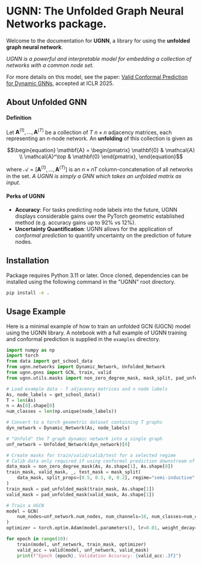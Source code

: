 # UGNN: The Unfolded Graph Neural Networks package.

Welcome to the documentation for **UGNN**, a library for using the **unfolded graph neural network**.

_UGNN is a powerful and interpretable model for embedding a collection of networks with a common node set._

For more details on this model, see the paper: [Valid Conformal Prediction for Dynamic GNNs](https://arxiv.org/abs/2405.19230), accepted at ICLR 2025.

## About Unfolded GNN

#### Definition

Let $\mathbf{A}^{(1)},\dots,\mathbf{A}^{(T)}$ be a collection of $T$ $n \times n$ adjacency matrices, each representing an $n$-node network. An **unfolding** of this collection is given as

```math
\begin{equation}
\mathbf{A} = \begin{pmatrix}
\mathbf{0} & \mathcal{A} \\ \mathcal{A}^\top & \mathbf{0}
\end{pmatrix},
\end{equation}
```

where $\mathbf{\mathcal{A}} = [\mathbf{A}^{(1)}, \dots, \mathbf{A}^{(T)}]$ is an $n \times nT$ column-concatenation of all networks in the set. _A UGNN is simply a GNN which takes an unfolded matrix as input._

#### Perks of UGNN

-   **Accuracy**: For tasks predicting node labels into the future, UGNN displays considerable gains over the PyTorch geometric established method (e.g. accuracy gains up to 92% vs 12%).
-   **Uncertainty Quantification**: UGNN allows for the application of _conformal prediction_ to quantify uncertainty on the prediction of future nodes.

## Installation

Package requires Python 3.11 or later. Once cloned, dependencies can be installed using the following command in the "UGNN" root directory.

```bash
pip install -e .
```

## Usage Example

Here is a minimal example of how to train an unfolded GCN (UGCN) model using the UGNN library. A notebook with a full example of UGNN training and conformal prediction is supplied in the `examples` directory.

```python
import numpy as np
import torch
from data import get_school_data
from ugnn.networks import Dynamic_Network, Unfolded_Network
from ugnn.gnns import GCN, train, valid
from ugnn.utils.masks import non_zero_degree_mask, mask_split, pad_unfolded_mask

# Load example data - T adjacency matrices and n node labels
As, node_labels = get_school_data()
T = len(As)
n = As[0].shape[0]
num_classes = len(np.unique(node_labels))

# Convert to a torch geometric dataset containing T graphs
dyn_network = Dynamic_Network(As, node_labels)

# "Unfold" the T graph dynamic network into a single graph
unf_network = Unfolded_Network(dyn_network)[0]

# Create masks for train/valid/calib/test for a selected regime
# Calib data only required if using conformal prediction downstream of training
data_mask = non_zero_degree_mask(As, As.shape[1], As.shape[0])
train_mask, valid_mask, _, test_mask = mask_split(
    data_mask, split_props=[0.5, 0.3, 0, 0.2], regime="semi-inductive"
)
train_mask = pad_unfolded_mask(train_mask, As.shape[1])
valid_mask = pad_unfolded_mask(valid_mask, As.shape[1])

# Train a UGCN
model = GCN(
    num_nodes=unf_network.num_nodes, num_channels=16, num_classes=num_classes, seed=123
)
optimizer = torch.optim.Adam(model.parameters(), lr=0.01, weight_decay=5e-4)

for epoch in range(10):
    train(model, unf_network, train_mask, optimizer)
    valid_acc = valid(model, unf_network, valid_mask)
    print(f"Epoch {epoch}, Validation Accuracy: {valid_acc:.3f}")
```
